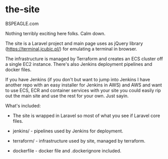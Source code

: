 # the-site
BSPEAGLE.com

Nothing terribly exciting here folks. Calm down. 

The site is a Laravel project and main page uses as jQuery library (https://terminal.jcubic.pl/) for emulating a terminal in browser.

The infrastructure is managed by Terraform and creates an ECS cluster off a single EC2 instance. There's also Jenkins deployment pipelines and docker files.

If you have Jenkins (if you don't but want to jump into Jenkins I have another repo with an easy installer for Jenkins in AWS) and AWS and want to use ECS, ECR and container services with your site you could easily rip out the main site and use the rest for your own. Just sayin.

What's included:

- The site is wrapped in Laravel so most of what you see if Laravel core files.

- jenkins/ - pipelines used by Jenkins for deployment.

- terraform/ - infrastructure used by site, managed by terraform.

- dockerfile - docker file and .dockerignore included.